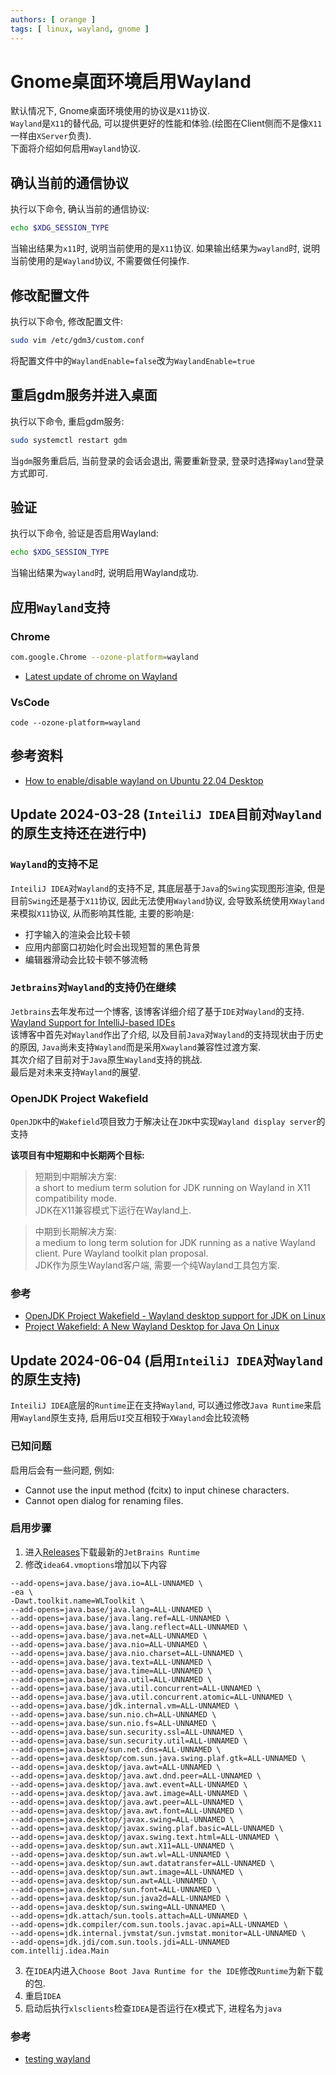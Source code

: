 ```yaml
---
authors: [ orange ]
tags: [ linux, wayland, gnome ]
---
```


# Gnome桌面环境启用Wayland

默认情况下, Gnome桌面环境使用的协议是`X11`协议. <br/>
`Wayland`是`X11`的替代品, 可以提供更好的性能和体验.(绘图在Client侧而不是像`X11`一样由`XServer`负责).<br/>
下面将介绍如何启用`Wayland`协议.

<!--truncate-->

## 确认当前的通信协议

执行以下命令, 确认当前的通信协议:

```bash
echo $XDG_SESSION_TYPE
```

当输出结果为`x11`时, 说明当前使用的是`X11`协议.
如果输出结果为`wayland`时, 说明当前使用的是`Wayland`协议, 不需要做任何操作.

## 修改配置文件

执行以下命令, 修改配置文件:

```bash
sudo vim /etc/gdm3/custom.conf
```

将配置文件中的`WaylandEnable=false`改为`WaylandEnable=true`

## 重启gdm服务并进入桌面

执行以下命令, 重启gdm服务:

```bash
sudo systemctl restart gdm
```

当`gdm`服务重启后, 当前登录的会话会退出, 需要重新登录, 登录时选择`Wayland`登录方式即可.

## 验证

执行以下命令, 验证是否启用Wayland:

```bash
echo $XDG_SESSION_TYPE
```

当输出结果为`wayland`时, 说明启用Wayland成功.

## 应用`Wayland`支持

### Chrome

```bash
com.google.Chrome --ozone-platform=wayland
```

- [Latest update of chrome on Wayland](https://www.reddit.com/r/linux/comments/1c63fgz/latest_update_of_chrome_on_wayland/)

### VsCode

```
code --ozone-platform=wayland
```

## 参考资料

- [How to enable/disable wayland on Ubuntu 22.04 Desktop](https://linuxconfig.org/how-to-enable-disable-wayland-on-ubuntu-22-04-desktop)

## Update 2024-03-28 (`InteiliJ IDEA`目前对`Wayland`的原生支持还在进行中)

### `Wayland`的支持不足

`InteiliJ IDEA`对`Wayland`的支持不足, 其底层基于`Java`的`Swing`实现图形渲染, 但是目前`Swing`还是基于`X11`协议, 因此无法使用`Wayland`协议,
会导致系统使用`XWayland`来模拟`X11`协议, 从而影响其性能,
主要的影响是:
- 打字输入的渲染会比较卡顿
- 应用内部窗口初始化时会出现短暂的黑色背景
- 编辑器滑动会比较卡顿不够流畅

### `Jetbrains`对`Wayland`的支持仍在继续

`Jetbrains`去年发布过一个博客, 该博客详细介绍了基于`IDE`对`Wayland`的支持.<br/>
[Wayland Support for IntelliJ-based IDEs](https://blog.jetbrains.com/platform/2023/08/wayland-support/)<br/>
该博客中首先对`Wayland`作出了介绍, 以及目前`Java`对`Wayland`的支持现状由于历史的原因, `Java`尚未支持`Wayland`而是采用`Xwayland`兼容性过渡方案.<br/>
其次介绍了目前对于`Java`原生`Wayland`支持的挑战.<br/>
最后是对未来支持`Wayland`的展望.<br/>

### OpenJDK Project Wakefield

`OpenJDK`中的`Wakefield`项目致力于解决让在`JDK`中实现`Wayland display server`的支持<br/>

**该项目有中短期和中长期两个目标:**

> 短期到中期解决方案:<br/>
> a short to medium term solution for JDK running on Wayland in X11 compatibility mode.<br/>
> JDK在X11兼容模式下运行在Wayland上.<br/>

> 中期到长期解决方案:<br/>
> a medium to long term solution for JDK running as a native Wayland client. Pure Wayland toolkit plan proposal.<br/>
> JDK作为原生Wayland客户端, 需要一个纯Wayland工具包方案.<br/>

### 参考

- [OpenJDK Project Wakefield - Wayland desktop support for JDK on Linux](https://wiki.openjdk.org/display/wakefield)
- [Project Wakefield: A New Wayland Desktop for Java On Linux](https://cr.openjdk.org/~prr/javaone/2022/wakefield/wakefield_bof.pdf)

## Update 2024-06-04 (启用`InteiliJ IDEA`对`Wayland`的原生支持)

`InteiliJ IDEA`底层的`Runtime`正在支持`Wayland`, 可以通过修改`Java Runtime`来启用`Wayland`原生支持, 启用后`UI`交互相较于`XWayland`会比较流畅

### 已知问题

启用后会有一些问题, 例如:

- Cannot use the input method (fcitx) to input chinese characters.
- Cannot open dialog for renaming files.

### 启用步骤

1. 进入[Releases](https://github.com/JetBrains/JetBrainsRuntime/releases)下载最新的`JetBrains Runtime`
2. 修改`idea64.vmoptions`增加以下内容
```
--add-opens=java.base/java.io=ALL-UNNAMED \
-ea \
-Dawt.toolkit.name=WLToolkit \
--add-opens=java.base/java.lang=ALL-UNNAMED \
--add-opens=java.base/java.lang.ref=ALL-UNNAMED \
--add-opens=java.base/java.lang.reflect=ALL-UNNAMED \
--add-opens=java.base/java.net=ALL-UNNAMED \
--add-opens=java.base/java.nio=ALL-UNNAMED \
--add-opens=java.base/java.nio.charset=ALL-UNNAMED \
--add-opens=java.base/java.text=ALL-UNNAMED \
--add-opens=java.base/java.time=ALL-UNNAMED \
--add-opens=java.base/java.util=ALL-UNNAMED \
--add-opens=java.base/java.util.concurrent=ALL-UNNAMED \
--add-opens=java.base/java.util.concurrent.atomic=ALL-UNNAMED \
--add-opens=java.base/jdk.internal.vm=ALL-UNNAMED \
--add-opens=java.base/sun.nio.ch=ALL-UNNAMED \
--add-opens=java.base/sun.nio.fs=ALL-UNNAMED \
--add-opens=java.base/sun.security.ssl=ALL-UNNAMED \
--add-opens=java.base/sun.security.util=ALL-UNNAMED \
--add-opens=java.base/sun.net.dns=ALL-UNNAMED \
--add-opens=java.desktop/com.sun.java.swing.plaf.gtk=ALL-UNNAMED \
--add-opens=java.desktop/java.awt=ALL-UNNAMED \
--add-opens=java.desktop/java.awt.dnd.peer=ALL-UNNAMED \
--add-opens=java.desktop/java.awt.event=ALL-UNNAMED \
--add-opens=java.desktop/java.awt.image=ALL-UNNAMED \
--add-opens=java.desktop/java.awt.peer=ALL-UNNAMED \
--add-opens=java.desktop/java.awt.font=ALL-UNNAMED \
--add-opens=java.desktop/javax.swing=ALL-UNNAMED \
--add-opens=java.desktop/javax.swing.plaf.basic=ALL-UNNAMED \
--add-opens=java.desktop/javax.swing.text.html=ALL-UNNAMED \
--add-opens=java.desktop/sun.awt.X11=ALL-UNNAMED \
--add-opens=java.desktop/sun.awt.wl=ALL-UNNAMED \
--add-opens=java.desktop/sun.awt.datatransfer=ALL-UNNAMED \
--add-opens=java.desktop/sun.awt.image=ALL-UNNAMED \
--add-opens=java.desktop/sun.awt=ALL-UNNAMED \
--add-opens=java.desktop/sun.font=ALL-UNNAMED \
--add-opens=java.desktop/sun.java2d=ALL-UNNAMED \
--add-opens=java.desktop/sun.swing=ALL-UNNAMED \
--add-opens=jdk.attach/sun.tools.attach=ALL-UNNAMED \
--add-opens=jdk.compiler/com.sun.tools.javac.api=ALL-UNNAMED \
--add-opens=jdk.internal.jvmstat/sun.jvmstat.monitor=ALL-UNNAMED \
--add-opens=jdk.jdi/com.sun.tools.jdi=ALL-UNNAMED com.intellij.idea.Main
```
3. 在`IDEA`内进入`Choose Boot Java Runtime for the IDE`修改`Runtime`为新下载的包.
4. 重启`IDEA`
5. 启动后执行`xlsclients`检查`IDEA`是否运行在`X`模式下, 进程名为`java`


### 参考

- [testing wayland](https://github.com/JetBrains/JetBrainsRuntime/issues/242)
